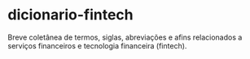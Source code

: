 # dicionario-fintech
Breve coletânea de termos, siglas, abreviações e afins relacionados a serviços financeiros e tecnologia financeira (fintech).
